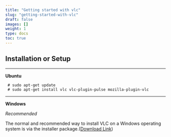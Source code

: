 ```yaml
---
title: "Getting started with vlc"
slug: "getting-started-with-vlc"
draft: false
images: []
weight: 1
type: docs
toc: true
---
```


## Installation or Setup
**************************
**Ubuntu**

     # sudo apt-get update     
     # sudo apt-get install vlc vlc-plugin-pulse mozilla-plugin-vlc 

**************************
**Windows**  

*Recommended*  
    
The normal and recommended way to install VLC on a Windows operating system is via the installer package.([Download Link][1])


  [1]: https://www.videolan.org/vlc/download-windows.html

